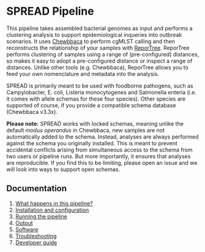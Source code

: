 # SPREAD Pipeline

This pipeline takes assembled bacterial genomes as input and performs a clustering analysis to support epidemiological inqueries into outbreak scenarios. It uses [Chewbbaca](https://chewbbaca.readthedocs.io/en/latest/) to perform cgMLST calling and then reconstructs the relationship of your samples with [ReporTree](https://github.com/insapathogenomics/ReporTree). ReporTree performs clustering of samples using a range of (pre-configured) distances, so makes it easy to adopt a pre-configured distance or inspect a range of distances. Unlike other tools (e.g. Chewbbaca), ReporTree allows you to feed your own nomenclature and metadata into the analysis. 

SPREAD is primarily meant to be used with foodborne pathogens, such as Campylobacter, E. coli, Listeria monocytogenes and Salmonella enteria (i.e. it comes with allele schemas for these four species). Other species are supported of course, if you provide a compatible schema database (Chewbbaca v3.3x).

<b>Please note:</b> SPREAD works with locked schemas, meaning unlike the default <i>modus operandus</i> in Chewbbaca, new samples are not automatically added to the schema. Instead, analyses are always performed against the schema you originally installed. This is meant to prevent accidental conflicts arising from simultaneous access to the schema from two users or pipeline runs. But more importantly, it ensures that analyses are reproducible. If you find this to be limiting, please open an issue and we will look into ways to support open schemas. 

## Documentation 

1. [What happens in this pipeline?](docs/pipeline.md)
2. [Installation and configuration](docs/installation.md)
3. [Running the pipeline](docs/usage.md)
4. [Output](docs/output.md)
5. [Software](docs/software.md)
5. [Troubleshooting](docs/troubleshooting.md)
6. [Developer guide](docs/developer.md)
